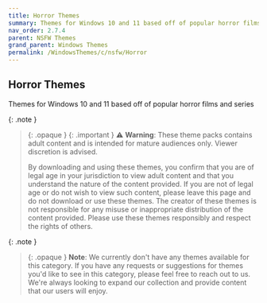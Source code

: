 ```yaml
---
title: Horror Themes
summary: Themes for Windows 10 and 11 based off of popular horror films and series
nav_order: 2.7.4
parent: NSFW Themes
grand_parent: Windows Themes
permalink: /WindowsThemes/c/nsfw/Horror
---
```


## Horror Themes
Themes for Windows 10 and 11 based off of popular horror films and series

{: .note }
> {: .opaque }
> {: .important }
> ⚠️ **Warning**: These theme packs contains adult content and is intended for mature audiences only. Viewer discretion is advised.
> 
> By downloading and using these themes, you confirm that you are of legal age in your jurisdiction to view adult content and that you understand the nature of the content provided. If you are not of legal age or do not wish to view such content, please leave this page and do not download or use these themes. The creator of these themes is not responsible for any misuse or inappropriate distribution of the content provided. Please use these themes responsibly and respect the rights of others. 

{: .note }
> {: .opaque }
> **Note**: We currently don't have any themes available for this category. If you have any requests or suggestions for themes you'd like to see in this category, please feel free to reach out to us. We're always looking to expand our collection and provide content that our users will enjoy.

